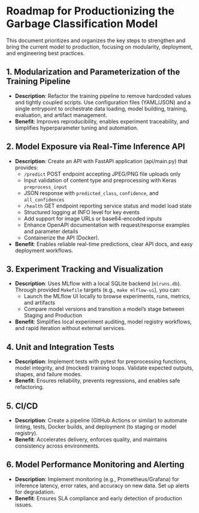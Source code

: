 # Roadmap for Productionizing the Garbage Classification Model

This document prioritizes and organizes the key steps to strengthen and bring the current model to production, focusing on modularity, deployment, and engineering best practices.

## 1. Modularization and Parameterization of the Training Pipeline
- **Description**: Refactor the training pipeline to remove hardcoded values and tightly coupled scripts. Use configuration files (YAML/JSON) and a single entrypoint to orchestrate data loading, model building, training, evaluation, and artifact management.
- **Benefit**: Improves reproducibility, enables experiment traceability, and simplifies hyperparameter tuning and automation.

## 2. Model Exposure via Real-Time Inference API
- **Description**: Create an API with FastAPI application (api/main.py) that provides:
  - `/predict` POST endpoint accepting JPEG/PNG file uploads only
  - Input validation of content type and preprocessing with Keras `preprocess_input`
  - JSON response with `predicted_class`, `confidence`, and `all_confidences`
  - `/health` GET endpoint reporting service status and model load state
  - Structured logging at INFO level for key events
  - Add support for image URLs or base64-encoded inputs
  - Enhance OpenAPI documentation with request/response examples and parameter details
  - Containerize the API (Docker).
- **Benefit**: Enables reliable real-time predictions, clear API docs, and easy deployment workflows.

## 3. Experiment Tracking and Visualization
- **Description**: Uses MLflow with a local SQLite backend (`mlruns.db`). Through provided `Makefile` targets (e.g., `make mlflow-ui`), you can:
  - Launch the MLflow UI locally to browse experiments, runs, metrics, and artifacts
  - Compare model versions and transition a model’s stage between Staging and Production
- **Benefit**: Simplifies local experiment auditing, model registry workflows, and rapid iteration without external services.

## 4. Unit and Integration Tests
- **Description**: Implement tests with pytest for preprocessing functions, model integrity, and (mocked) training loops. Validate expected outputs, shapes, and failure modes.
- **Benefit**: Ensures reliability, prevents regressions, and enables safe refactoring.

## 5. CI/CD
- **Description**: Create a pipeline (GitHub Actions or similar) to automate linting, tests, Docker builds, and deployment (to staging or model registry).
- **Benefit**: Accelerates delivery, enforces quality, and maintains consistency across environments.

## 6. Model Performance Monitoring and Alerting
- **Description**: Implement monitoring (e.g., Prometheus/Grafana) for inference latency, error rates, and accuracy on new data. Set up alerts for degradation.
- **Benefit**: Ensures SLA compliance and early detection of production issues.